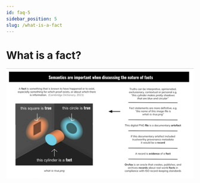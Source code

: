 ```yaml
---
id: faq-5
sidebar_position: 5
slug: /what-is-a-fact
---
```


# What is a fact?

![The nature of facts](/img/2023-09-06--Orcfax--Nature-of-Facts.png)
